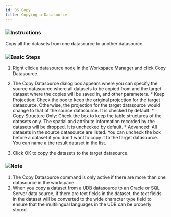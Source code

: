 ```yaml
---
id: DS_Copy
title: Copying a Datasource
---
```

### ![](../../img/read.gif)Instructions

Copy all the datasets from one datasource to another datasource.

### ![](../../img/read.gif)Basic Steps

  1. Right click a datasource node in the Workspace Manager and click Copy Datasource.
  2. The Copy Datasource dialog box appears where you can specify the source datasource where all datasets to be copied from and the target dataset where the copies will be saved in, and other parameters. 
    * Keep Projection: Check the box to keep the original projection for the target datasource. Otherwise, the projection for the target datasource would change to that of the source datasource. It is checked by default.
    * Copy Structure Only: Check the box to keep the table structures of the datasets only. The spatial and attribute information recorded by the datasets will be dropped. It is unchecked by default.
    * Advanced: All datasets in the source datasource are listed. You can uncheck the box before a dataset if you don't want to copy it to the target datasource. You can name a the result dataset in the list.

  3. Click OK to copy the datasets to the target datasource.

### ![](../../img/note.png)Note

  1. The Copy Datasource command is only active if there are more than one datasource in the workspace.
  2. When you copy a dataset from a UDB datasource to an Oracle or SQL Server data source, if there are text fields in the dataset, the text fields in the dataset will be converted to the wide character type field to ensure that the multilingual languages in the UDB can be properly stored.



